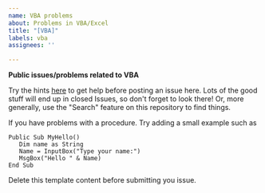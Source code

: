 ```yaml
---
name: VBA problems
about: Problems in VBA/Excel
title: "[VBA]"
labels: vba
assignees: ''

---
```


**Public issues/problems related to VBA**

Try the hints [here](https://bss-osca.github.io/tfa/help.html) to get help before posting an issue here. Lots of the good stuff will end up in closed Issues, so don't forget to look there! Or, more generally, use the "Search" feature on this repository to find things.

If you have problems with a procedure. Try adding a small example such as

```
Public Sub MyHello() 
   Dim name as String 
   Name = InputBox("Type your name:")
   MsgBox("Hello " & Name)
End Sub
```

Delete this template  content before submitting you issue.
